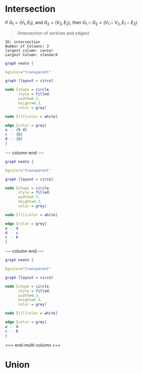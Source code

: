 # Intersection

If $G_{1}=(V_{1}, E_{1})$, and $G_{2}=(V_{2}, E_{2})$, then $G_{1} \cap G_{2}=(V_{1} \cap V_{2}, E_{1} \cap E_{2})$ 

> (Intersection of vertices and edges)


```start-multi-column
ID: intersection
Number of Columns: 3
largest column: center
Largest Column: standard
```

```dot
graph neato {

bgcolor="transparent"

graph [layout = circo]

node [shape = circle,
      style = filled,
      width=0.3,
      height=0.3,
      color = grey]

node [fillcolor = white]

edge [color = grey]
a -- {b d}
c -- {b}
d -- {b}
}
```

--- column-end ---

```dot
graph neato {

bgcolor="transparent"

graph [layout = circo]

node [shape = circle,
      style = filled,
      width=0.3,
      height=0.3,
      color = grey]

node [fillcolor = white]

edge [color = grey]
a -- d
d -- c
c -- b
}
```

--- column-end ---

```dot
graph neato {

bgcolor="transparent"

graph [layout = circo]

node [shape = circle,
      style = filled,
      width=0.3,
      height=0.3,
      color = grey]

node [fillcolor = white]

edge [color = grey]
a -- d
c -- b
}
```

=== end-multi-column ===

# Union









